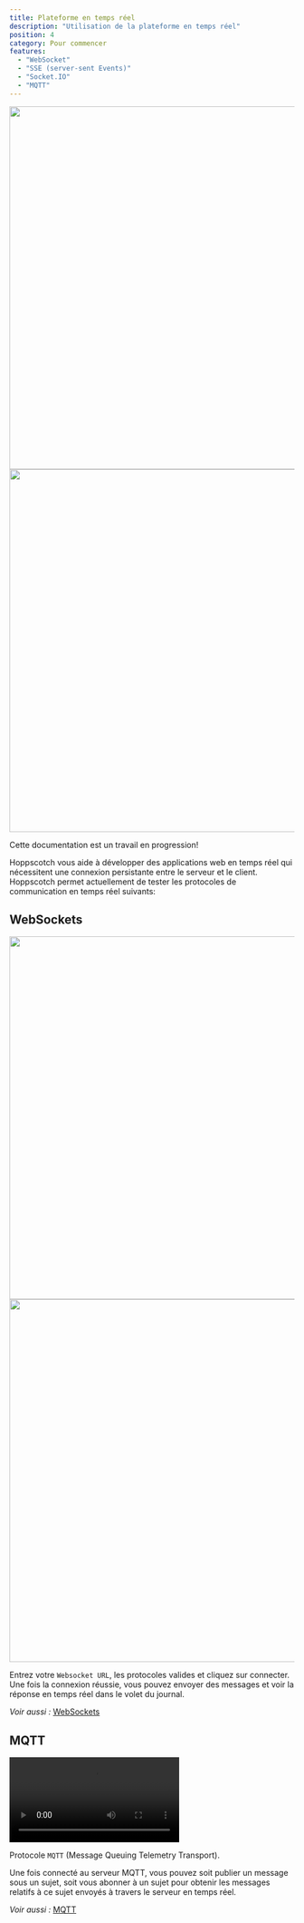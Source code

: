 ```yaml
---
title: Plateforme en temps réel
description: "Utilisation de la plateforme en temps réel"
position: 4
category: Pour commencer
features:
  - "WebSocket"
  - "SSE (server-sent Events)"
  - "Socket.IO"
  - "MQTT"
---
```


<img src="/realtime/Realtime-dark.png"   class="dark-img" width="1280" height="640" alt=""/>
<img src="/realtime/Realtime-light.png" class="light-img"  width="1280" height="640" alt=""/>
<alert type="success">

Cette documentation est un travail en progression!

</alert>
Hoppscotch vous aide à développer des applications web en temps réel qui nécessitent une connexion persistante entre le serveur et le client.
Hoppscotch permet actuellement de tester les protocoles de communication en temps réel suivants:

<list :items="features"></list>

## WebSockets

<img src="/realtime/Websocket-dark.png"   class="dark-img" width="1280" height="640" alt=""/>
<img src="/realtime/Websocket-light.png" class="light-img"  width="1280" height="640" alt=""/>

Entrez votre `Websocket URL`, les protocoles valides et cliquez sur connecter. Une fois la connexion réussie, vous pouvez envoyer des messages et voir la réponse en temps réel dans le volet du journal.

_Voir aussi :_ [WebSockets](/quickstart/websocket)

## MQTT

<video loop playsinline controls>
  <source src="/realtime/mqtt.webm" type="video/webm" />
 <source src="/realtime/mqtt.mp4" type="video/mp4" />
</video>

Protocole `MQTT` (Message Queuing Telemetry Transport).

Une fois connecté au serveur MQTT, vous pouvez soit publier un message sous un sujet, soit vous abonner à un sujet pour obtenir les messages relatifs à ce sujet envoyés à travers le serveur en temps réel.

_Voir aussi :_ [MQTT](/quickstart/mqtt)
